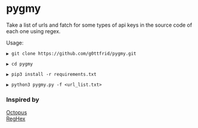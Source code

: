 # pygmy
Take a list of urls and fatch for some types of api keys in the source code of each one using regex.

Usage:

```
▶ git clone https://github.com/g0ttfrid/pygmy.git

▶ cd pygmy

▶ pip3 install -r requirements.txt

▶ python3 pygmy.py -f <url_list.txt>
```


### Inspired by

[Octopus](https://github.com/g0ttfr1d/octopus)\
[RegHex](https://github.com/l4yton/RegHex)
